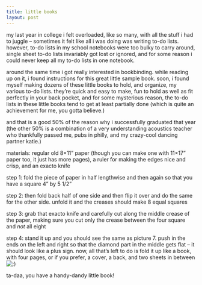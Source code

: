 ```yaml
---
title: little books
layout: post
---
```


<div class="slideshow">
  <txp:jmr_gallery category="223" />
</div>

my last year in college i felt overloaded, like so many, with all the stuff i had to juggle &#8211; sometimes it felt like all i was doing was writing to-do lists. however, to-do lists in my school notebooks were too bulky to carry around, single sheet to-do lists invariably got lost or ignored, and for some reason i could never keep all my to-do lists in one notebook. 

around the same time i got really interested in bookbinding. while reading up on it, i found instructions for this great little sample book. soon, i found myself making dozens of these little books to hold, and organize, my various to-do lists. they&#8217;re quick and easy to make, fun to hold as well as fit perfectly in your back pocket, and for some mysterious reason, the to-do lists in these little books tend to get at least partially done (which is quite an achievement for me, you gotta believe.)

and that is a good 50% of the reason why i successfully graduated that year (the other 50% is a combination of a very understanding acoustics teacher who thankfully passed me, pubs in philly, and my crazy-cool dancing partner katie.)

materials: regular old 8&#215;11&#8221; paper (though you can make one with 11&#215;17&#8221; paper too, it just has more pages), a ruler for making the edges nice and crisp, and an exacto knife

step 1: fold the piece of paper in half lengthwise and then again so that you have a square 4&#8221; by 5 1/2&#8221;

step 2: then fold back half of one side and then flip it over and do the same for the other side. unfold it and the creases should make 8 equal squares

step 3: grab that exacto knife and carefully cut along the middle crease of the paper, making sure you cut only the crease between the four square and *not* all eight

step 4: stand it up and you should see the same as picture 7. push in the ends on the left and right so that the diamond part in the middle gets flat &#8211; it should look like a plus sign. now, all that&#8217;s left to do is fold it up like a book, with four pages, or if you prefer, a cover, a back, and two sheets in between <img src="http://localhost:8888/wordpress/wp-includes/images/smilies/icon_wink.gif" alt=";)" class="wp-smiley" />

ta-daa, you have a handy-dandy little book!